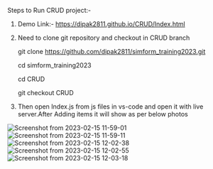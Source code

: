 Steps to Run CRUD project:-

1) Demo Link:- https://dipak2811.github.io/CRUD/Index.html

2) Need to clone git repository and checkout in CRUD branch

      git clone https://github.com/dipak2811/simform_training2023.git

      cd simform_training2023
      
      cd CRUD

      git checkout CRUD

3) Then open Index.js from js files in vs-code and open it with live server.After Adding items it will show as per below photos

![Screenshot from 2023-02-15 11-59-01](https://user-images.githubusercontent.com/77386172/218950138-a56f396e-7c1e-45e6-89ae-9f9835ccb22b.png)
![Screenshot from 2023-02-15 11-59-11](https://user-images.githubusercontent.com/77386172/218950144-c30c04de-6590-4559-b61f-77f6009007a1.png)
![Screenshot from 2023-02-15 12-02-38](https://user-images.githubusercontent.com/77386172/218950556-f8d7747a-b15b-4bab-a1fb-29db1bdd0087.png)
![Screenshot from 2023-02-15 12-02-55](https://user-images.githubusercontent.com/77386172/218950559-b22b6fb7-9946-4132-b54f-c89ad8e1ad30.png)
![Screenshot from 2023-02-15 12-03-18](https://user-images.githubusercontent.com/77386172/218950567-e8c7a9c1-1c22-47fe-9828-3171eec58f13.png)

